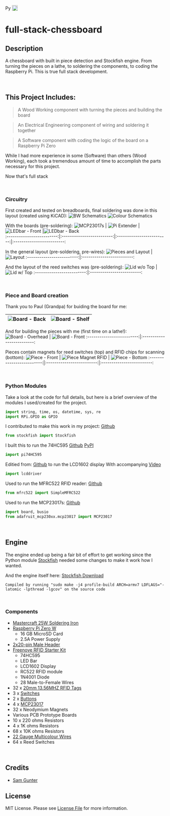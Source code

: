 
<p>
    <a href="https://www.python.org/downloads/"><img src="https://img.shields.io/badge/python-3.6+-blue.svg" alt="Python version" height="17"></a>
	<a href="https://github.com/2kofawsome/pi74HC595/blob/master/LICENSE"><img src="https://img.shields.io/github/license/2kofawsome/pi74HC595" alt="License" height="18"></a>
</p>

# full-stack-chessboard

## Description

A chessboard with built in piece detection and Stockfish engine. 
From turning the pieces on a lathe, to soldering the components, to coding the Raspberry Pi. 
This is true full stack development.

<br>

## This Project Includes: 

> A Wood Working component with turning the pieces and building the board

> An Electrical Engineering component of wiring and soldering it together

> A Software component with coding the logic of the board on a Raspberry Pi Zero

While I had more experience in some (Software) than others (Wood Working), 
each took a tremendous amount of time to accomplish the parts necessary for this project.

Now that's full stack

<br>

### Circuitry

First created and tested on breadboards, final soldering was done in this layout (created using KiCAD):
![BW Schematics](https://raw.githubusercontent.com/2kofawsome/full-stack-chessboard/master/READMEimages/1-1.jpg) 
![Colour Schematics](https://raw.githubusercontent.com/2kofawsome/full-stack-chessboard/master/READMEimages/1-2.jpg) 


With the boards (pre-soldering):
![MCP23017s](https://raw.githubusercontent.com/2kofawsome/full-stack-chessboard/master/READMEimages/2-1.jpg)  | ![Pi Extender](https://raw.githubusercontent.com/2kofawsome/full-stack-chessboard/master/READMEimages/2-2.jpg)  | ![LEDbar - Front](https://raw.githubusercontent.com/2kofawsome/full-stack-chessboard/master/READMEimages/2-3.jpg)  |![LEDbar - Back](https://raw.githubusercontent.com/2kofawsome/full-stack-chessboard/master/READMEimages/2-4.jpg)  
:-------------------------:|:-------------------------:|:-------------------------:|:-------------------------:

In the general layout (pre-soldering, pre-wires):
![Pieces and Layout](https://raw.githubusercontent.com/2kofawsome/full-stack-chessboard/master/READMEimages/3-1.jpg)  | ![Layout](https://raw.githubusercontent.com/2kofawsome/full-stack-chessboard/master/READMEimages/3-2.jpg) 
:-------------------------:|:-------------------------:

And the layout of the reed switches was (pre-soldering):
![Lid w/o Top](https://raw.githubusercontent.com/2kofawsome/full-stack-chessboard/master/READMEimages/4-1.jpg)  | ![Lid w/ Top](https://raw.githubusercontent.com/2kofawsome/full-stack-chessboard/master/READMEimages/4-2.jpg) 
:-------------------------:|:-------------------------:

<br>

### Piece and Board creation

Thank you to Paul (Grandpa) for buiding the board for me:

![Board - Back](https://raw.githubusercontent.com/2kofawsome/full-stack-chessboard/master/READMEimages/5-1.jpg)  | ![Board - Shelf](https://raw.githubusercontent.com/2kofawsome/full-stack-chessboard/master/READMEimages/5-2.jpg) 
:-------------------------:|:-------------------------:

And for building the pieces with me (first time on a lathe!):
![Board - Overhead](https://raw.githubusercontent.com/2kofawsome/full-stack-chessboard/master/READMEimages/6-1.jpg)  | ![Board - Front](https://raw.githubusercontent.com/2kofawsome/full-stack-chessboard/master/READMEimages/6-2.jpg) 
:-------------------------:|:-------------------------:

Pieces contain magnets for reed switches (top) and RFID chips for scanning (bottom):
![Piece - Front](https://raw.githubusercontent.com/2kofawsome/full-stack-chessboard/master/READMEimages/7-1.jpg)  | ![Piece Magnet RFID](https://raw.githubusercontent.com/2kofawsome/full-stack-chessboard/master/READMEimages/7-2.jpg)  | ![Piece - Bottom](https://raw.githubusercontent.com/2kofawsome/full-stack-chessboard/master/READMEimages/7-3.jpg) 
:-------------------------:|:-------------------------:|:-------------------------:


<br>

### Python Modules

Take a look at the code for full details, but here is a brief overview of the modules I used/created for the project.

``` Python
import string, time, os, datetime, sys, re
import RPi.GPIO as GPIO
```

I contributed to make this work in my project: [Github](https://github.com/zhelyabuzhsky/stockfish)
``` Python
from stockfish import Stockfish
```

I built this to run the 74HC595 [Github](https://github.com/2kofawsome/pi74HC595) [PyPI](https://pypi.org/project/pi74HC595/)
``` Python
import pi74HC595
```

Editied from: [Github](https://github.com/the-raspberry-pi-guy/lcd) to run the LCD1602 display
With accompanying [Video](https://www.youtube.com/watch?v=3XLjVChVgec)
``` Python
import lcddriver
```

Used to run the MFRC522 RFID reader: [Github](https://github.com/pimylifeup/MFRC522-python)
``` Python
from mfrc522 import SimpleMFRC522
```

Used to run the MCP23017s: [Github](https://github.com/adafruit/Adafruit_CircuitPython_MCP230xx)
``` Python
import board, busio
from adafruit_mcp230xx.mcp23017 import MCP23017
```

<br>

## Engine

The engine ended up being a fair bit of effort to get working since the Python module 
[Stockfish](https://github.com/zhelyabuzhsky/stockfish) needed some changes to make it work how I wanted.

And the engine itself here: <a href="https://stockfishchess.org/download/"> Stockfish Download </a>
 
```
Compiled by running "sudo make -j4 profile-build ARCH=armv7 LDFLAGS="-latomic -lpthread -lgcov" on the source code
```
</details>

<br>


### Components

- [Mastercraft 25W Soldering Iron](https://www.canadiantire.ca/en/pdp/mastercraft-25w-soldering-iron-0586305p.html)
- [Raspberry Pi Zero W](https://www.canakit.com/raspberry-pi-zero-wireless.html)
	- 16 GB MicroSD Card
	- 2.5A Power Supply
- [2x20-pin Male Header](https://www.amazon.ca/gp/product/B0756KM7CY/)
- [Freenove RFID Starter Kit](https://www.amazon.ca/gp/product/B06VTH7L28/)
	- 74HC595
	- LED Bar
	- LCD1602 Display
	- RC522 RFID module
	- 1N4001 Diode
	- 28 Male-to-Female Wires
- 32 x [20mm 13.56MHZ RFID Tags](https://www.aliexpress.com/item/32898752493.html)
- 3 x [Switches](https://www.aliexpress.com/item/32990004998.html)
- 2 x [Buttons](https://www.aliexpress.com/item/2024643496.html)
- 4 x [MCP23017](https://www.aliexpress.com/item/32909314135.html)
- 32 x Neodymium Magnets
- Various PCB Prototype Boards
- 10 x 220 ohms Resistors
- 4 x 1K ohms Resistors
- 68 x 10K ohms Resistors
- [22 Gauge Multicolour Wires](https://www.amazon.ca/gp/product/B0791BNDY2/)
- 64 x Reed Switches

<br>

## Credits

- [Sam Gunter](https://github.com/2kofawsome)

## License
MIT License. Please see [License File](LICENSE) for more information.
